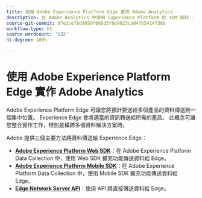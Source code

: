 ```yaml
---
title: 使用 Adobe Experience Platform Edge 實作 Adobe Analytics
description: 在 Adobe Analytics 中使用 Experience Platform 的 XDM 資料 - 總覽
source-git-commit: 97e2cefbd8959f088d5f6e9923cad47b5414f38b
workflow-type: ht
source-wordcount: '132'
ht-degree: 100%

---
```


# 使用 Adobe Experience Platform Edge 實作 Adobe Analytics

Adobe Experience Platform Edge 可讓您將預計要送給多個產品的資料傳送到一個集中位置。 Experience Edge 會將適當的資訊轉送給所需的產品。 此概念可讓您整合實作工作，特別是橫跨多個資料解決方案時。

Adobe 提供三個主要方法將資料傳送給 Experience Edge：

* **[Adobe Experience Platform Web SDK](web-sdk/overview.md)**：在 Adobe Experience Platform Data Collection 中，使用 Web SDK 擴充功能傳送資料給 Edge。
* **[Adobe Experience Platform Mobile SDK](mobile-sdk/overview.md)**：在 Adobe Experience Platform Data Collection 中，使用 Mobile SDK 擴充功能傳送資料給 Edge。
* **[Edge Network Server API](edge-api/overview.md)**：使用 API 將直接傳送資料給 Edge。

